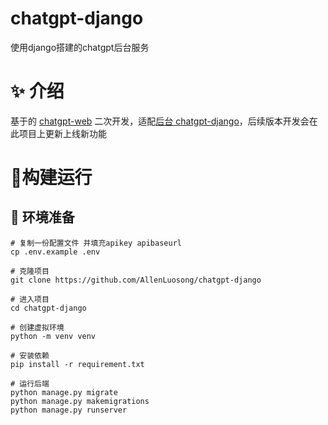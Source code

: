 # chatgpt-django
使用django搭建的chatgpt后台服务


# ✨ 介绍

基于的 [chatgpt-web](https://github.com/Chanzhaoyu/chatgpt-web) 二次开发，适配[后台 chatgpt-django](https://github.com/AllenLuosong/chatgpt-django)，后续版本开发会在此项目上更新上线新功能


# 🔨构建运行

## 💾 环境准备

```shell
# 复制一份配置文件 并填充apikey apibaseurl
cp .env.example .env

```


```shell
# 克隆项目
git clone https://github.com/AllenLuosong/chatgpt-django

# 进入项目
cd chatgpt-django

# 创建虚拟环境
python -m venv venv

# 安装依赖
pip install -r requirement.txt

# 运行后端
python manage.py migrate
python manage.py makemigrations
python manage.py runserver
```